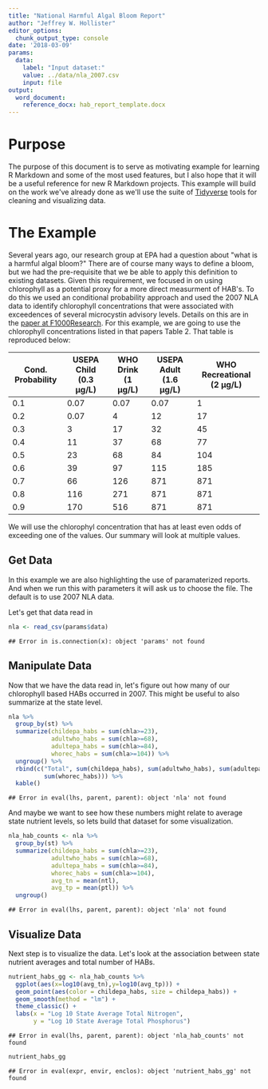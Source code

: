 ```yaml
---
title: "National Harmful Algal Bloom Report"
author: "Jeffrey W. Hollister"
editor_options:
  chunk_output_type: console
date: '2018-03-09'
params:
  data:
    label: "Input dataset:"
    value: ../data/nla_2007.csv
    input: file
output:
  word_document:
    reference_docx: hab_report_template.docx
---
```




# Purpose

The purpose of this document is to serve as motivating example for learning R Markdown and some of the most used features, but I also hope that it will be a useful reference for new R Markdown projects.  This example will build on the work we've already done as we'll use the suite of [Tidyverse](https://tidyverse.org) tools for cleaning and visualizing data.  

# The Example

Several years ago, our research group at EPA had a question about "what is a harmful algal bloom?"  There are of course many ways to define a bloom, but we had the pre-requisite that we be able to apply this definition to existing datasets.  Given this requirement, we focused in on using chlorophyll as a potential proxy for a more direct measurment of HAB's.  To do this we used an conditional probability approach and used the 2007 NLA data to identify chlorophyll concentrations that were associated with exceedences of several microcystin advisory levels.  Details on this are in the [paper at F1000Research](https://f1000research.com/articles/5-151).  For this example, we are going to use the chlorophyll concentrations listed in that papers Table 2.  That table is reproduced below:

|Cond. Probability|USEPA Child (0.3 µg/L)|WHO Drink (1 µg/L)|USEPA Adult (1.6 µg/L)|WHO Recreational (2 µg/L)|
|-----------------|----------------------|------------------|----------------------|--------------------------|
|0.1|	0.07|	0.07|	0.07|	1|
|0.2|	0.07|	4|	12|	17|
|0.3|	3|	17|	32|	45|
|0.4|	11|	37|	68|	77|
|0.5|	23|	68|	84|	104|
|0.6|	39|	97|	115|	185|
|0.7|	66|	126|	871|	871|
|0.8|	116|	271|	871|	871|
|0.9|	170|	516|	871|	871|

We will use the chlorophyl concentration that has at least even odds of exceeding one of the values.  Our summary will look at multiple values.

## Get Data 

In this example we are also highlighting the use of paramaterized reports.  And when we run this with parameters it will ask us to choose the file.  The default is to use 2007 NLA data. 

Let's get that data read in


```r
nla <- read_csv(params$data)
```

```
## Error in is.connection(x): object 'params' not found
```

## Manipulate Data

Now that we have the data read in, let's figure out how many of our chlorophyll based HABs occurred in 2007.  This might be useful to also summarize at the state level.


```r
nla %>%
  group_by(st) %>% 
  summarize(childepa_habs = sum(chla>=23),
            adultwho_habs = sum(chla>=68),
            adultepa_habs = sum(chla>=84),
            whorec_habs = sum(chla>=104)) %>%
  ungroup() %>%
  rbind(c("Total", sum(childepa_habs), sum(adultwho_habs), sum(adultepa_habs), 
          sum(whorec_habs))) %>%
  kable()
```

```
## Error in eval(lhs, parent, parent): object 'nla' not found
```

And maybe we want to see how these numbers might relate to average state nutrient levels, so lets build that dataset for some visualization.


```r
nla_hab_counts <- nla %>%
  group_by(st) %>% 
  summarize(childepa_habs = sum(chla>=23),
            adultwho_habs = sum(chla>=68),
            adultepa_habs = sum(chla>=84),
            whorec_habs = sum(chla>=104),
            avg_tn = mean(ntl),
            avg_tp = mean(ptl)) %>%
  ungroup() 
```

```
## Error in eval(lhs, parent, parent): object 'nla' not found
```

## Visualize Data

Next step is to visualize the data.  Let's look at the association between state nutrient averages and total number of HABs.


```r
nutrient_habs_gg <- nla_hab_counts %>%
  ggplot(aes(x=log10(avg_tn),y=log10(avg_tp))) +
  geom_point(aes(color = childepa_habs, size = childepa_habs)) +
  geom_smooth(method = "lm") +
  theme_classic() +
  labs(x = "Log 10 State Average Total Nitrogen",
       y = "Log 10 State Average Total Phosphorus")
```

```
## Error in eval(lhs, parent, parent): object 'nla_hab_counts' not found
```

```r
nutrient_habs_gg
```

```
## Error in eval(expr, envir, enclos): object 'nutrient_habs_gg' not found
```


